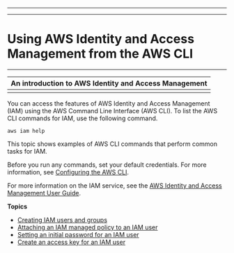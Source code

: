 --------

--------

# Using AWS Identity and Access Management from the AWS CLI<a name="cli-services-iam"></a>


****  

| An introduction to AWS Identity and Access Management | 
| --- | 
|   | 

You can access the features of AWS Identity and Access Management \(IAM\) using the AWS Command Line Interface \(AWS CLI\)\. To list the AWS CLI commands for IAM, use the following command\.

```
aws iam help
```

This topic shows examples of AWS CLI commands that perform common tasks for IAM\.

Before you run any commands, set your default credentials\. For more information, see [Configuring the AWS CLI](cli-chap-configure.md)\.

For more information on the IAM service, see the [AWS Identity and Access Management User Guide](https://docs.aws.amazon.com/IAM/latest/UserGuide/introduction.html)\.

**Topics**
+ [Creating IAM users and groups](cli-services-iam-new-user-group.md)
+ [Attaching an IAM managed policy to an IAM user](cli-services-iam-policy.md)
+ [Setting an initial password for an IAM user](cli-services-iam-set-pw.md)
+ [Create an access key for an IAM user](cli-services-iam-create-creds.md)